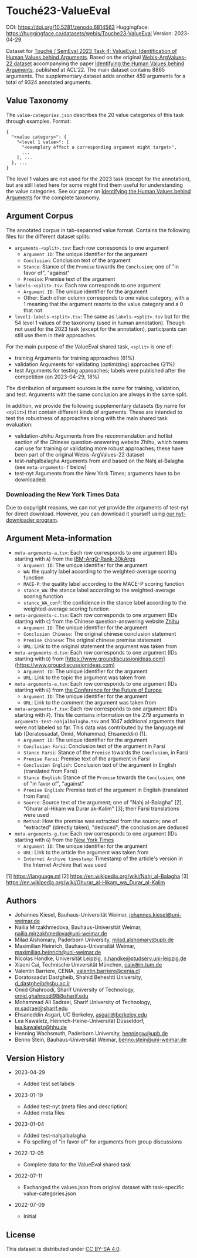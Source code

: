 # Touché23-ValueEval
DOI: https://doi.org/10.5281/zenodo.6814563
Huggingface: https://huggingface.co/datasets/webis/Touche23-ValueEval
Version: 2023-04-29

Dataset for [Touché / SemEval 2023 Task 4; ValueEval: Identification of Human Values behind Arguments](https://touche.webis.de/semeval23/touche23-web). Based on the original [Webis-ArgValues-22 dataset](https://doi.org/10.5281/zenodo.5657249) accompanying the paper [Identifying the Human Values behind Arguments](https://webis.de/publications.html#kiesel_2022b), published at ACL'22. The main dataset contains 8865 arguments. The supplementary dataset adds another 459 arguments for a total of 9324 annotated arguments.


## Value Taxonomy
The `value-categories.json` describes the 20 value categories of this task through examples. Format:
```
{
  "<value category>": {
    "<level 1 value>": [
      "<exemplary effect a corresponding argument might target>",
      ...
    ], ...
  }, ...
}
```
The level 1 values are not used for the 2023 task (except for the annotation), but are still listed here for some might find them useful for understanding the value categories. See our paper on [Identifying the Human Values behind Arguments](https://webis.de/publications.html#kiesel_2022b) for the complete taxonomy.


## Argument Corpus
The annotated corpus in tab-separated value format. Contains the following files for the different dataset splits:
- `arguments-<split>.tsv`: Each row corresponds to one argument
    - `Argument ID`: The unique identifier for the argument
    - `Conclusion`: Conclusion text of the argument
    - `Stance`: Stance of the `Premise` towards the `Conclusion`; one of "in favor of", "against"
    - `Premise`: Premise text of the argument
- `labels-<split>.tsv`: Each row corresponds to one argument
    - `Argument ID`: The unique identifier for the argument
    - Other: Each other column corresponds to one value category, with a 1 meaning that the argument resorts to the value category and a 0 that not
- `level1-labels-<split>.tsv`: The same as `labels-<split>.tsv` but for the 54 level 1 values of the taxonomy (used in human annotation). Though not used for the 2023 task (except for the annotation), participants can still use them in their approaches.

For the main purpose of the ValueEval shared task, `<split>` is one of:
  - training               Arguments for training approaches (61%)
  - validation             Arguments for validating (optimizing) approaches (21%)
  - test                   Arguments for testing approaches; labels were published after the competition (on 2023-04-29, 18%)

The distribution of argument sources is the same for training, validation, and test. Arguments with the same conclusion are always in the same split.

In addition, we provide the following supplementary datasets (by name for `<split>`) that contain different kinds of arguments. These are intended to test the robustness of approaches along with the main shared task evaluation:
  - validation-zhihu       Arguments from the recommendation and hotlist section of the Chinese question-answering website Zhihu, which teams can use for training or validating more robust approaches; these have been part of the original Webis-ArgValues-22 dataset
  - test-nahjalbalagha     Arguments from and based on the Nahj al-Balagha (see `meta-arguments-f` below)
  - test-nyt               Arguments from the New York Times; arguments have to be downloaded:

### Downloading the New York Times Data
Due to copyright reasons, we can not yet provide the arguments of test-nyt for direct download. However, you can download it yourself using [our nyt-downloader program](https://github.com/touche-webis-de/touche-code/tree/main/semeval23/human-value-detection/nyt-downloader).


## Argument Meta-information
- `meta-arguments-a.tsv`: Each row corresponds to one argument (IDs starting with `A`) from the [IBM-ArgQ-Rank-30kArgs](https://research.ibm.com/haifa/dept/vst/debating_data.shtml#Argument%20Quality)
    - `Argument ID`: The unique identifier for the argument
    - `WA`: the quality label according to the weighted-average scoring function
    - `MACE-P`: the quality label according to the MACE-P scoring function
    - `stance_WA`: the stance label according to the weighted-average scoring function
    - `stance_WA_conf`: the confidence in the stance label according to the weighted-average scoring function
- `meta-arguments-c.tsv`: Each row corresponds to one argument (IDs starting with `C`) from the Chinese question-answering website [Zhihu](https://www.zhihu.com)
    - `Argument ID`: The unique identifier for the argument
    - `Conclusion Chinese`: The original chinese conclusion statement
    - `Premise Chinese`: The original chinese premise statement
    - `URL`: Link to the original statement the argument was taken from
- `meta-arguments-d.tsv`: Each row corresponds to one argument (IDs starting with `D`) from [https://www.groupdiscussionideas.com](https://www.groupdiscussionideas.com)
    - `Argument ID`: The unique identifier for the argument
    - `URL`: Link to the topic the argument was taken from
- `meta-arguments-e.tsv`: Each row corresponds to one argument (IDs starting with `E`) from [the Conference for the Future of Europe](https://futureu.europa.eu)
    - `Argument ID`: The unique identifier for the argument
    - `URL`: Link to the comment the argument was taken from
- `meta-arguments-f.tsv`: Each row corresponds to one argument (IDs starting with `F`). This file contains information on the 279 arguments in `arguments-test-nahjalbalagha.tsv` and 1047 additional arguments that were not labeled so far. This data was contributed by the language.ml lab (Doratossadat, Omid, Mohammad, Ehsaneddin) [1].
    - `Argument ID`: The unique identifier for the argument
    - `Conclusion Farsi`: Conclusion text of the argument in Farsi
    - `Stance Farsi`: Stance of the `Premise` towards the `Conclusion`, in Farsi
    - `Premise Farsi`: Premise text of the argument in Farsi
    - `Conclusion English`: Conclusion text of the argument in English (translated from Farsi)
    - `Stance English`: Stance of the `Premise` towards the `Conclusion`; one of "in favor of", "against"
    - `Premise English`: Premise text of the argument in English (translated from Farsi)
    - `Source`: Source text of the argument; one of "Nahj al-Balagha" [2], "Ghurar al-Hikam wa Durar ak-Kalim" [3]; their Farsi translations were used
    - `Method`: How the premise was extracted from the source; one of "extracted" (directly taken), "deduced"; the conclusion are deduced
- `meta-arguments-g.tsv`: Each row corresponds to one argument (IDs starting with `G`) from the [New York Times](https://www.nytimes.com)
    - `Argument ID`: The unique identifier for the argument
    - `URL`: Link to the article the argument was taken from
    - `Internet Archive timestamp`: Timestamp of the article's version in the Internet Archive that was used

[1] https://language.ml
[2] https://en.wikipedia.org/wiki/Nahj_al-Balagha
[3] https://en.wikipedia.org/wiki/Ghurar_al-Hikam_wa_Durar_al-Kalim


## Authors
- Johannes Kiesel, Bauhaus-Universität Weimar, johannes.kiesel@uni-weimar.de
- Nailia Mirzakhmedova, Bauhaus-Universität Weimar, nailia.mirzakhmedova@uni-weimar.de 
- Milad Alshomary, Paderborn University, milad.alshomary@upb.de
- Maximilian Heinrich, Bauhaus-Universität Weimar, maximilian.heinrich@uni-weimar.de
- Nicolas Handke, Universität Leipzig, n.handke@studserv.uni-leipzig.de
- Xiaoni Cai, Technische Universität München, caix@in.tum.de
- Valentin Barriere, CENIA, valentin.barriere@cenia.cl
- Doratossadat Dastgheib, Shahid Beheshti University, d_dastgheib@sbu.ac.ir
- Omid Ghahroodi, Sharif University of Technology, omid.ghahroodi98@sharif.edu
- Mohammad Ali Sadraei, Sharif University of Technology, m.sadraei@sharif.edu
- Ehsaneddin Asgari, UC Berkeley, asgari@berkeley.edu
- Lea Kawaletz, Heinrich-Heine-Universität Düsseldorf, lea.kawaletz@hhu.de
- Henning Wachsmuth, Paderborn University, henningw@upb.de
- Benno Stein, Bauhaus-Universität Weimar, benno.stein@uni-weimar.de


## Version History
- 2023-04-29
  - Added test set labels

- 2023-01-19
  - Added test-nyt (meta files and description)
  - Added meta files

- 2023-01-04
  - Added test-nahjalbalagha
  - Fix spelling of "in favor of" for arguments from group discussions

- 2022-12-05
  - Complete data for the ValueEval shared task

- 2022-07-11
  - Exchanged the values.json from original dataset with task-specific value-categories.json

- 2022-07-09
  - Initial


## License
This dataset is distributed under [CC BY-SA 4.0](http://creativecommons.org/licenses/by-sa/4.0/).

